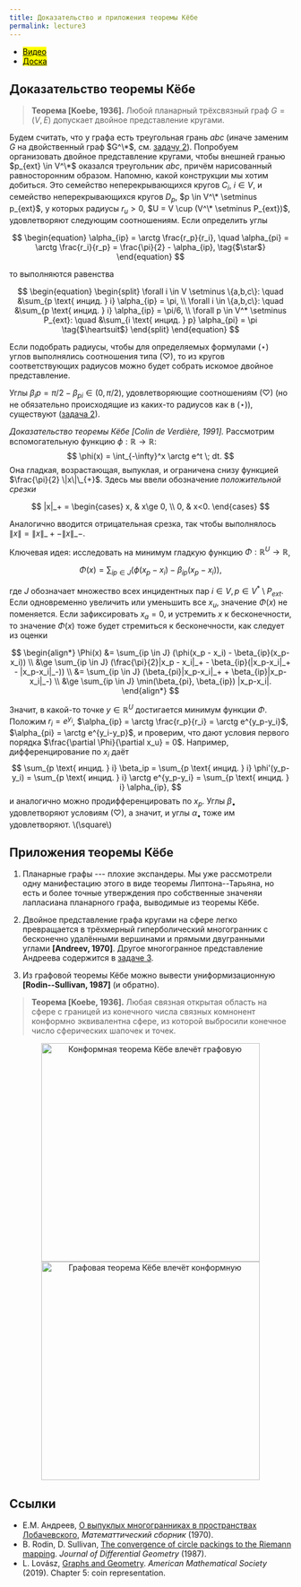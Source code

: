 ```yaml
---
title: Доказательство и приложения теоремы Кёбе
permalink: lecture3
---
```


+ [<mark>Видео</mark>](https://drive.google.com/file/d/10rpcVs1yATi4UOo51_uDN6ednXuu8kA-/view?usp=sharing)
+ [<mark>Доска</mark>]({{site.baseurl}}/whiteboard/lec3.pdf)


## Доказательство теоремы Кёбе

> **Теорема [Koebe, 1936].** Любой планарный трёхсвязный граф $G = (V,E)$ допускает двойное представление кругами. 

Будем считать, что у графа есть треугольная грань $abc$ (иначе заменим $G$ на двойственный граф $G^\*$, см. [задачу 2]({{site.baseurl}}/problems#трёхсвязные-графы)). Попробуем организовать двойное представление кругами, чтобы внешней гранью $p_{ext} \in V^\*$ оказался треугольник $abc$, причём нарисованный равносторонним образом. Напомню, какой конструкции мы хотим добиться. Это семейство неперекрывающихся кругов $C_i$, $i \in V$, и семейство неперекрывающихся кругов $D_p$, $p \in V^\* \setminus p_{ext}$, у которых радиусы $r_u > 0$, $U = V \cup (V^\* \setminus P_{ext})$, удовлетворяют следующим соотношениям. Если определить углы

$$
\begin{equation}
    \alpha_{ip} = \arctg \frac{r_p}{r_i}, \quad \alpha_{pi} = \arctg \frac{r_i}{r_p} = \frac{\pi}{2} - \alpha_{ip}, \tag{$\star$}
\end{equation}
$$

то выполняются равенства 

$$
\begin{equation}
\begin{split}
\forall i \in V \setminus \{a,b,c\}: \quad &\sum_{p \text{ инцид. } i} \alpha_{ip} = \pi, \\
\forall i \in \{a,b,c\}: \quad &\sum_{p \text{ инцид. } i} \alpha_{ip} = \pi/6, \\
\forall p \in V^* \setminus P_{ext}: \quad &\sum_{i \text{ инцид. } p} \alpha_{pi} = \pi \tag{$\heartsuit$}
\end{split}
\end{equation}
$$

Если подобрать радиусы, чтобы для определяемых формулами $(\star)$ углов выполнялись соотношения типа $(\heartsuit)$, то из кругов соответствующих радиусов можно будет собрать искомое двойное представление.

Углы $\beta_ip = \pi/2 - \beta_{pi} \in (0,\pi/2)$, удовлетворяющие соотношениям $(\heartsuit)$ (но не обязательно происходящие из каких-то радиусов как в $(\star)$), существуют ([задача 2]({{site.baseurl}}/problems#трёхсвязные-графы)).

_Доказательство теоремы Кёбе [Colin de Verdière, 1991]._
Рассмотрим вспомогательную функцию $\phi : \mathbb{R} \to \mathbb{R}$:
$$
\phi(x) = \int_{-\infty}^x \arctg e^t \; dt.
$$
Она гладкая, возрастающая, выпуклая, и ограничена снизу функцией $\frac{\pi}{2} \|x\|\_{+}$.
Здесь мы ввели обозначение _положительной срезки_

$$
|x|_+ = \begin{cases}
x, & x\ge 0, \\
0, & x<0.
\end{cases}
$$

Аналогично вводится отрицательная срезка, так чтобы выполнялось $\|x\| = \|x\|\_+ - \|x\|\_-$.

Ключевая идея: исследовать на минимум гладкую функцию $\Phi: \mathbb{R}^U \to \mathbb{R}$,

$$
\Phi(x) = \sum_{ip \in J} (\phi(x_p - x_i) - \beta_{ip}(x_p-x_i)),
$$

где $J$ обозначает множество всех инцидентных пар $i \in V, p \in V^* \setminus P_{ext}$.
Если одновременно увеличить или уменьшить все $x_u$, значение $\Phi(x)$ не поменяется. Если зафиксировать $x_a=0$, и устремить $x$ к бесконечности, то значение $\Phi(x)$ тоже будет стремиться к бесконечности, как следует из оценки

$$
\begin{align*}
\Phi(x) &= \sum_{ip \in J} (\phi(x_p - x_i) - \beta_{ip}(x_p-x_i)) \\
&\ge \sum_{ip \in J} (\frac{\pi}{2}|x_p - x_i|_+ - \beta_{ip}(|x_p-x_i|_+ - |x_p-x_i|_-)) \\
&= \sum_{ip \in J} (\beta_{pi}|x_p-x_i|_+ + \beta_{ip}|x_p-x_i|_-) \\
&\ge \sum_{ip \in J} \min(\beta_{pi}, \beta_{ip}) |x_p-x_i|.
\end{align*}
$$

Значит, в какой-то точке $y \in \mathbb{R}^U$ достигается минимум функции $\Phi$. Положим $r_i = e^{y_i}$, $\alpha_{ip} = \arctg \frac{r_p}{r_i} = \arctg e^{y_p-y_i}$, $\alpha_{pi} = \arctg e^{y_i-y_p}$, и проверим, что дают условия первого порядка $\frac{\partial \Phi}{\partial x_u} = 0$. Например, дифференцирование по $x_i$ даёт
$$
\sum_{p \text{ инцид. } i} \beta_ip = \sum_{p \text{ инцид. } i} \phi'(y_p-y_i) = \sum_{p \text{ инцид. } i} \arctg e^{y_p-y_i} = \sum_{p \text{ инцид. } i} \alpha_{ip},
$$
и аналогично можно продифференцировать по $x_p$. Углы $\beta_{\bullet}$ удовлетворяют условиям $(\heartsuit)$, а значит, и углы $\alpha_{\bullet}$ тоже им удовлетворяют.
\\(\square\\)

## Приложения теоремы Кёбе

1. Планарные графы --- плохие экспандеры. Мы уже рассмотрели одну манифестацию этого в виде теоремы Липтона--Тарьяна, но есть и более точные утверждения про собственные значеняи лапласиана планарного графа, выводимые из теоремы Кёбе.

2. Двойное представление графа кругами на сфере легко превращается в трёхмерный гиперболический многогранник с бесконечно удалёнными вершинами и прямыми двугранными углами **[Andreev, 1970]**. Другое многогранное представление Андреева содержится в [задаче 3]({{site.baseurl}}/problems#яйцо-в-клетке).

3. Из графовой теоремы Кёбе можно вывести униформизационную **[Rodin--Sullivan, 1987]** (и обратно).
> **Теорема [Koebe, 1936].** Любая связная открытая область на сфере с границей из конечного числа связных комнонент конформно эквивалентна сфере, из которой выбросили конечное число сферических шапочек и точек.

<p align="center">
<img src="{{site.baseurl}}/images/lec3kcg.jpg" alt="Конформная теорема Кёбе влечёт графовую" title="Рисунок:  L. Lovász>" width="390"> 
<img src="{{site.baseurl}}/images/lec3kgc.jpg" alt="Графовая теорема Кёбе влечёт конформную" title="Рисунок:  L. Lovász>" width="390">
</p>

## Cсылки
+ Е.М. Андреев, [О выпуклых многогранниках в пространствах Лобачевского](https://www.mathnet.ru/php/archive.phtml?wshow=paper&jrnid=sm&paperid=3382&option_lang=rus), _Математтический сборник_ (1970).
+ B. Rodin, D. Sullivan, [The convergence of circle packings to the Riemann mapping](https://projecteuclid.org/journalArticle/Download?urlid=10.4310%2Fjdg%2F1214441375). _Journal of Differential Geometry_ (1987). 
+ L. Lovász, [Graphs and Geometry](http://web.cs.elte.hu/~lovasz/bookxx/geomgraphbook/geombook2019.01.11.pdf). _American Mathematical Society_ (2019). Chapter 5:  coin representation.